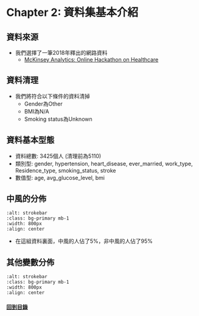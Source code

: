 Chapter 2: 資料集基本介紹
=======================
## 資料來源
- 我們選擇了一筆2018年釋出的網路資料
  - [McKinsey Analytics: Online Hackathon on Healthcare](https://datahack.analyticsvidhya.com/contest/mckinsey-analytics-online-hackathon/)

## 資料清理
- 我們將符合以下條件的資料清掉
   - Gender為Other
   - BMI為N/A
   - Smoking status為Unknown

## 資料基本型態
- 資料總數: 3425個人 (清理前為5110)
- 類別型: gender, hypertension, heart_disease, ever_married, work_type, Residence_type, smoking_status, stroke
- 數值型: age, avg_glucose_level, bmi

## 中風的分佈
```{image} https://i.imgur.com/BJbNHxr.png
:alt: strokebar
:class: bg-primary mb-1
:width: 800px
:align: center
```
- 在這組資料裏面，中風的人佔了5%，非中風的人佔了95%
<p style="page-break-before: always">

## 其他變數分佈
```{image} https://i.imgur.com/ShTO5La.png
:alt: strokebar
:class: bg-primary mb-1
:width: 800px
:align: center
```


#### [回到目錄](./tablecontent.md)
<p style="page-break-before: always">